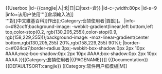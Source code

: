 {{Userbox
  |id=<span style="font-weight:normal;white-space:nowrap">{{cangjie|人|戈|日|口|text=倉}}</span>
  |id-c=;width:80px
  |id-s=9
  |info=该用户使用'''[[倉頡輸入法]]<br>'''對[[中文維基百科]]作出[[:Category:仓颉使用者|貢獻]]。
  |info-c=#82ccff;background-image: -webkit-gradient(linear,left bottom,left top,color-stop(0.2, rgb(130,205,255)),color-stop(0.9, rgb(158,229,255)));background-image: -moz-linear-gradient(center bottom,rgb(130,205,255) 20%,rgb(158,229,255) 90%);
  |border-c=#024ca7;border-radius:3px;-webkit-box-shadow:0px 2px 10px #AAA;moz-box-shadow:0px 2px 10px #AAA;box-shadow:0px 2px 10px #AAA
}}<includeonly>[[Category:倉頡使用者|{{PAGENAME}}]]</includeonly>
<noinclude>
{{Documentation}}
{{DEFAULTSORT:cangjie}}
[[Category:软件用户框模板|M]]
</noinclude>